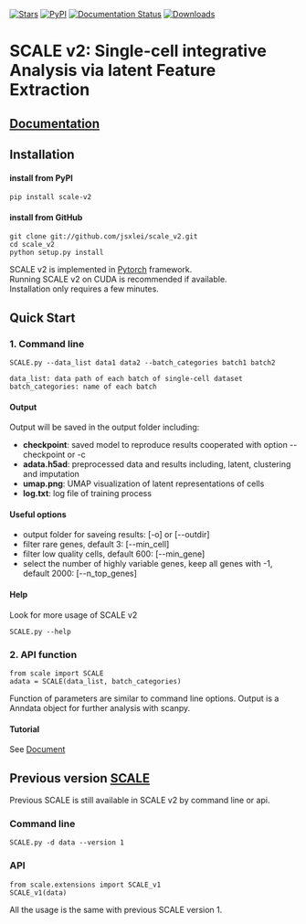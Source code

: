 [![Stars](https://img.shields.io/github/stars/jsxlei/SCALE_v2?logo=GitHub&color=yellow)](https://github.com/jsxlei/scale_v2/stargazers)
[![PyPI](https://img.shields.io/pypi/v/scale-v2.svg)](https://pypi.org/project/scale-v2)
[![Documentation Status](https://readthedocs.org/projects/scale-v2/badge/?version=latest)](https://scale-v2.readthedocs.io/en/latest/?badge=stable)
[![Downloads](https://pepy.tech/badge/scale_v2)](https://pepy.tech/project/scale_v2)
# SCALE v2: Single-cell integrative Analysis via latent Feature Extraction 

## [Documentation](https://scale-v2.readthedocs.io/en/latest/index.html) 

## Installation  	
#### install from PyPI

    pip install scale-v2
    
#### install from GitHub

	git clone git://github.com/jsxlei/scale_v2.git
	cd scale_v2
	python setup.py install
    
SCALE v2 is implemented in [Pytorch](https://pytorch.org/) framework.  
Running SCALE v2 on CUDA is recommended if available.   
Installation only requires a few minutes.  

## Quick Start


### 1. Command line

    SCALE.py --data_list data1 data2 --batch_categories batch1 batch2 
    
    data_list: data path of each batch of single-cell dataset
    batch_categories: name of each batch
    

#### Output
Output will be saved in the output folder including:
* **checkpoint**:  saved model to reproduce results cooperated with option --checkpoint or -c
* **adata.h5ad**:  preprocessed data and results including, latent, clustering and imputation
* **umap.png**:  UMAP visualization of latent representations of cells 
* **log.txt**:  log file of training process

     
#### Useful options  
* output folder for saveing results: [-o] or [--outdir] 
* filter rare genes, default 3: [--min_cell]
* filter low quality cells, default 600: [--min_gene]  
* select the number of highly variable genes, keep all genes with -1, default 2000: [--n_top_genes]
	
    
#### Help
Look for more usage of SCALE v2

	SCALE.py --help 
    
    
### 2. API function

    from scale import SCALE
    adata = SCALE(data_list, batch_categories)
    
Function of parameters are similar to command line options.
Output is a Anndata object for further analysis with scanpy.
    
#### Tutorial

See [Document](https://scale-v2.readthedocs.io/en/latest/tutorial/index.html) 


## Previous version [SCALE](https://github.com/jsxlei/SCALE)

Previous SCALE is still available in SCALE v2 by command line or api.

### Command line

    SCALE.py -d data --version 1
    
### API

    from scale.extensions import SCALE_v1
    SCALE_v1(data)
    
    
All the usage is the same with previous SCALE version 1.
